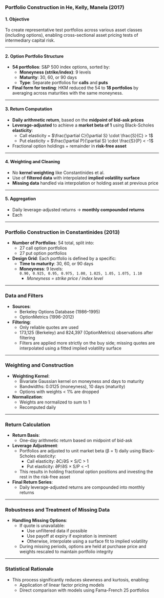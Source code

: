 ### Portfolio Construction in He, Kelly, Manela (2017)

#### 1. Objective
To create representative test portfolios across various asset classes (including options), enabling cross-sectional asset pricing tests of intermediary capital risk.

---

#### 2. Option Portfolio Structure
- **54 portfolios**: S&P 500 index options, sorted by:
  - **Moneyness (strike/index)**: 9 levels  
  - **Maturity**: 30, 60, or 90 days  
  - **Type**: Separate portfolios for **calls** and **puts**
- **Final form for testing**: HKM reduced the 54 to **18 portfolios** by averaging across maturities with the same moneyness.

---

#### 3. Return Computation
- **Daily arithmetic return**, based on the **midpoint of bid-ask prices**
- **Leverage-adjusted** to achieve a **market beta of 1** using Black-Scholes **elasticity**:
  - Call elasticity = $\frac{\partial C}{\partial S} \cdot \frac{S}{C} > 1$  
  - Put elasticity = $\frac{\partial P}{\partial S} \cdot \frac{S}{P} < -1$
- Fractional option holdings + remainder in **risk-free asset**

---

#### 4. Weighting and Cleaning
- No **kernel weighting** like Constantinides et al.
- Use of **filtered data** with interpolated **implied volatility surface**
- **Missing data** handled via interpolation or holding asset at previous price

---

#### 5. Aggregation
- Daily leverage-adjusted returns → **monthly compounded returns**
- Each


----


### **Portfolio Construction in Constantinides (2013)**
- **Number of Portfolios**: 54 total, split into:
  - 27 call option portfolios  
  - 27 put option portfolios
- **Design Grid**: Each portfolio is defined by a specific:
  - **Time to maturity**: 30, 60, or 90 days  
  - **Moneyness**: 9 levels:  
    `0.90, 0.925, 0.95, 0.975, 1.00, 1.025, 1.05, 1.075, 1.10`  
    - *Moneyness = strike price / index level*

---

### **Data and Filters**
- **Sources**:
  - Berkeley Options Database (1986–1995)  
  - OptionMetrics (1996–2012)
- **Filtering**:
  - Only reliable quotes are used  
  - 173,125 (Berkeley) and 824,397 (OptionMetrics) observations after filtering  
  - Filters are applied more strictly on the buy side; missing quotes are interpolated using a fitted implied volatility surface

---

### **Weighting and Construction**
- **Weighting Kernel**:
  - Bivariate Gaussian kernel on moneyness and days to maturity  
  - Bandwidths: 0.0125 (moneyness), 10 days (maturity)  
  - Options with weights < 1% are dropped
- **Normalization**:
  - Weights are normalized to sum to 1  
  - Recomputed daily

---

### **Return Calculation**
- **Return Basis**:
  - One-day arithmetic return based on midpoint of bid-ask
- **Leverage Adjustment**:
  - Portfolios are adjusted to unit market beta (β = 1) daily using Black-Scholes elasticity:  
    - Call elasticity: ∂C/∂S × S/C > 1  
    - Put elasticity: ∂P/∂S × S/P < –1  
  - This results in holding fractional option positions and investing the rest in the risk-free asset
- **Final Return Series**:
  - Daily leverage-adjusted returns are compounded into monthly returns

---

### **Robustness and Treatment of Missing Data**
- **Handling Missing Options**:
  - If quote is unavailable:
    - Use unfiltered data if possible  
    - Use payoff at expiry if expiration is imminent  
    - Otherwise, interpolate using a surface fit to implied volatility
  - During missing periods, options are held at purchase price and weights rescaled to maintain portfolio integrity

---

### **Statistical Rationale**
- This process significantly reduces skewness and kurtosis, enabling:
  - Application of linear factor pricing models  
  - Direct comparison with models using Fama-French 25 portfolios


